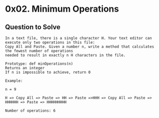 # 0x02. Minimum Operations

## Question to Solve

    In a text file, there is a single character H. Your text editor can execute only two operations in this file: 
    Copy All and Paste. Given a number n, write a method that calculates the fewest number of operations 
    needed to result in exactly n H characters in the file.

    Prototype: def minOperations(n)
    Returns an integer
    If n is impossible to achieve, return 0
    
    Example:

    n = 9

    H => Copy All => Paste => HH => Paste =>HHH => Copy All => Paste => HHHHHH => Paste => HHHHHHHHH

    Number of operations: 6
